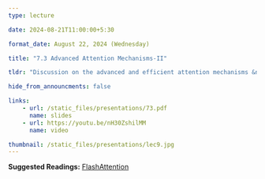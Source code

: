 ```yaml
---
type: lecture

date: 2024-08-21T11:00:00+5:30

format_date: August 22, 2024 (Wednesday)

title: "7.3 Advanced Attention Mechanisms-II"

tldr: "Discussion on the advanced and efficient attention mechanisms &ndash; flash attention"

hide_from_announcments: false

links: 
    - url: /static_files/presentations/73.pdf
      name: slides
    - url: https://youtu.be/nH30ZshilMM
      name: video

thumbnail: /static_files/presentations/lec9.jpg
---
```


**Suggested Readings:**
[FlashAttention](https://arxiv.org/abs/2205.14135v2)
<!-- Other additional contents using markdown -->
